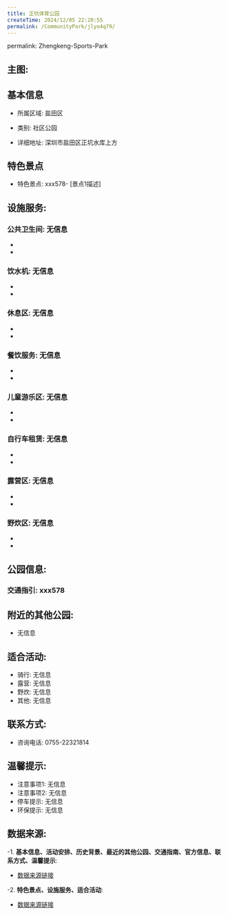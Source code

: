 ```yaml
---
title: 正坑体育公园
createTime: 2024/12/05 22:20:55
permalink: /CommunityPark/jlyo4q79/
---
```

permalink: Zhengkeng-Sports-Park
## 主图:
<ImageCard
image="https://cgj.sz.gov.cn/img/4/4015/4015958/10807317.jpg"
title= "正坑体育公园"
description= "xxxxxx578"
date="2024/12/05"
href="/"
author="深圳公园"
/>
## 基本信息

- 所属区域: 盐田区

- 类别: 社区公园

- 详细地址: 深圳市盐田区正坑水库上方

## 特色景点
- 特色景点: xxx578- [景点1描述]
## 设施服务:
### 公共卫生间: 无信息
- 
- 
### 饮水机: 无信息
- 
- 
### 休息区: 无信息
- 
- 
### 餐饮服务: 无信息
- 
- 
### 儿童游乐区: 无信息
- 
- 
### 自行车租赁: 无信息
- 
- 
### 露营区: 无信息
- 
- 
### 野炊区: 无信息

- 
- 
## 公园信息:
### 交通指引: xxx578

## 附近的其他公园:
- 无信息

## 适合活动:
- 骑行: 无信息
- 露营: 无信息
- 野炊: 无信息
- 其他: 无信息

## 联系方式:
- 咨询电话: 0755-22321814
## 温馨提示:
- 注意事项1: 无信息
- 注意事项2: 无信息
- 停车提示: 无信息
- 环保提示: 无信息

## 数据来源:
-1. **基本信息、活动安排、历史背景、最近的其他公园、交通指南、官方信息、联系方式、温馨提示**:
- [数据来源链接](https://cgj.sz.gov.cn/xsmh/gysz/sqgy/content/post_10807317.html)

-2. **特色景点、设施服务、适合活动**:
- [数据来源链接](https://cgj.sz.gov.cn/xsmh/gysz/sqgy/content/post_10807317.html)

